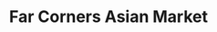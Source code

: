 ---
title: "Far Corners Asian Market"
url: /state-college/far-corners-asian-market/
shop: Supermarkt
---